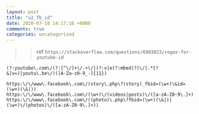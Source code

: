 ```yaml
---
layout: post
title: "u2_fb_id"
date: 2020-07-18 14:17:16 +0800
comments: true
categories: uncategorized
---
```



>>ref `https://stackoverflow.com/questions/6903823/regex-for-youtube-id`

``` 
(?:youtube\.com\/(?:[^\/]+\/.+\/|(?:v|e(?:mbed)?)\/|.*[?&]v=)|youtu\.be\/)([A-Za-z0-9_-]{11})

https:\/\/www\.facebook\.com\/(story\.php\?(story)_fbid=(\w+)\&id=(\w+)(\&|))
https:\/\/www\.facebook\.com\/(\w+)\/(videos|posts)\/([a-zA-Z0-9\.]+)
https:\/\/www\.facebook\.com\/((photo)\.php\?fbid=(\w+)(\&|)|(\w+)\/(photos)\/([a-zA-Z0-9\.]+))

```